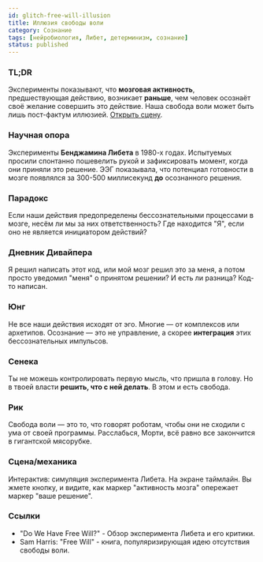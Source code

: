 ```yaml
---
id: glitch-free-will-illusion
title: Иллюзия свободы воли
category: Сознание
tags: [нейробиология, Либет, детерминизм, сознание]
status: published
---
```


### TL;DR
Эксперименты показывают, что **мозговая активность**, предшествующая действию, возникает **раньше**, чем человек осознаёт своё желание совершить это действие. Наша свобода воли может быть лишь пост-фактум иллюзией. [Открыть сцену](#/scene/free-will-illusion).

### Научная опора
Эксперименты **Бенджамина Либета** в 1980-х годах. Испытуемых просили спонтанно пошевелить рукой и зафиксировать момент, когда они приняли это решение. ЭЭГ показывала, что потенциал готовности в мозге появлялся за 300-500 миллисекунд **до** осознанного решения.

### Парадокс
Если наши действия предопределены бессознательными процессами в мозге, несём ли мы за них ответственность? Где находится "Я", если оно не является инициатором действий?

### Дневник Дивайпера
Я решил написать этот код, или мой мозг решил это за меня, а потом просто уведомил "меня" о принятом решении? И есть ли разница? Код-то написан.

### Юнг
Не все наши действия исходят от эго. Многие — от комплексов или архетипов. Осознание — это не управление, а скорее **интеграция** этих бессознательных импульсов.

### Сенека
Ты не можешь контролировать первую мысль, что пришла в голову. Но в твоей власти **решить, что с ней делать**. В этом и есть свобода.

### Рик
Свобода воли — это то, что говорят роботам, чтобы они не сходили с ума от своей программы. Расслабься, Морти, всё равно все закончится в гигантской мясорубке.

### Сцена/механика
Интерактив: симуляция эксперимента Либета. На экране таймлайн. Вы жмете кнопку, и видите, как маркер "активность мозга" опережает маркер "ваше решение".

### Ссылки
- "Do We Have Free Will?" - Обзор эксперимента Либета и его критики.
- Sam Harris: "Free Will" - книга, популяризирующая идею отсутствия свободы воли.
